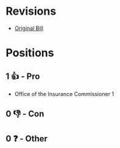 # Revisions
* [Original Bill](1/)

# Positions
## 1 👍 - Pro
* Office of the Insurance Commissioner 1

## 0 👎 - Con

## 0 ❓ - Other
